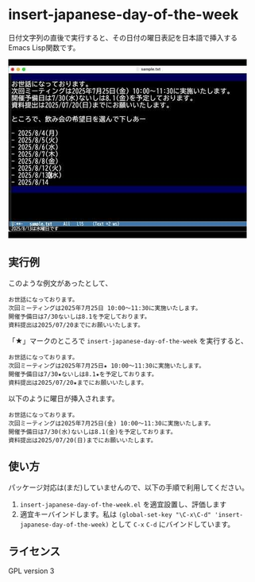 # insert-japanese-day-of-the-week

日付文字列の直後で実行すると、その日付の曜日表記を日本語で挿入するEmacs Lisp関数です。

[![demonstration video](https://github.com/mrmt/insert-japanese-day-of-the-week/blob/2fb7b3dc1e8844dfd3d274961cdb7050c703af7a/assets/video.jpg?raw=true)](https://www.youtube.com/watch?v=iuNncIsojvc)

## 実行例

このような例文があったとして、

```text
お世話になっております。
次回ミーティングは2025年7月25日 10:00～11:30に実施いたします。
開催予備日は7/30ないしは8.1を予定しております。
資料提出は2025/07/20までにお願いいたします。
```

「★」マークのところで `insert-japanese-day-of-the-week` を実行すると、

```text
お世話になっております。
次回ミーティングは2025年7月25日★ 10:00～11:30に実施いたします。
開催予備日は7/30★ないしは8.1★を予定しております。
資料提出は2025/07/20★までにお願いいたします。
```

以下のように曜日が挿入されます。

```text
お世話になっております。
次回ミーティングは2025年7月25日(金) 10:00～11:30に実施いたします。
開催予備日は7/30(水)ないしは8.1(金)を予定しております。
資料提出は2025/07/20(日)までにお願いいたします。
```

## 使い方

パッケージ対応は(まだ)していませんので、以下の手順で利用してください。

1. `insert-japanese-day-of-the-week.el` を適宜設置し、評価します
2. 適宜キーバインドします。私は `(global-set-key "\C-x\C-d" 'insert-japanese-day-of-the-week)` として `C-x` `C-d` にバインドしています。

## ライセンス

GPL version 3

